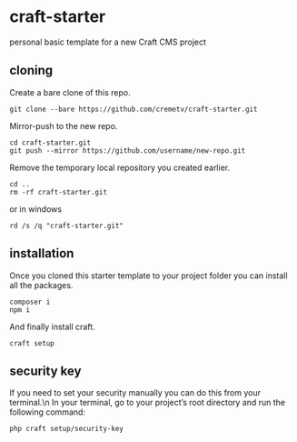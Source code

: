 # craft-starter
personal basic template for a new Craft CMS project

## cloning
Create a bare clone of this repo.
```
git clone --bare https://github.com/cremetv/craft-starter.git
```
Mirror-push to the new repo.
```
cd craft-starter.git
git push --mirror https://github.com/username/new-repo.git
```
Remove the temporary local repository you created earlier.
```
cd ..
rm -rf craft-starter.git
```
or in windows
```
rd /s /q "craft-starter.git"
```

## installation
Once you cloned this starter template to your project folder you can install all the packages.
```
composer i
npm i
```
And finally install craft.
```
craft setup
```

## security key
If you need to set your security manually you can do this from your terminal.\n
In your terminal, go to your project’s root directory and run the following command:
```
php craft setup/security-key
```
